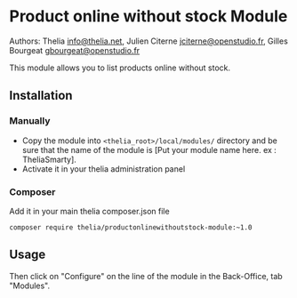 # Product online without stock Module

Authors: Thelia <info@thelia.net>, Julien Citerne <jciterne@openstudio.fr>, Gilles Bourgeat <gbourgeat@openstudio.fr>

This module allows you to list products online without stock.

## Installation

### Manually

* Copy the module into ```<thelia_root>/local/modules/``` directory and be sure that the name of the module is [Put your module name here. ex : TheliaSmarty].
* Activate it in your thelia administration panel

### Composer

Add it in your main thelia composer.json file

```
composer require thelia/productonlinewithoutstock-module:~1.0
```

## Usage

Then click on "Configure" on the line of the module in the Back-Office, tab "Modules".